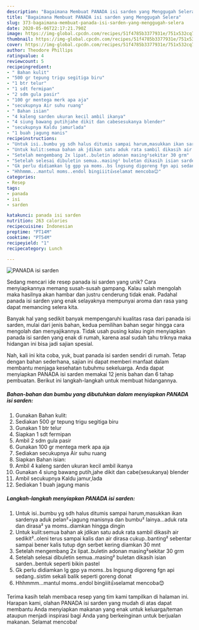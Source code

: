 ```yaml
---
description: "Bagaimana Membuat PANADA isi sarden yang Menggugah Selera"
title: "Bagaimana Membuat PANADA isi sarden yang Menggugah Selera"
slug: 373-bagaimana-membuat-panada-isi-sarden-yang-menggugah-selera
date: 2020-05-06T22:17:21.790Z
image: https://img-global.cpcdn.com/recipes/51f4785b3377931e/751x532cq70/panada-isi-sarden-foto-resep-utama.jpg
thumbnail: https://img-global.cpcdn.com/recipes/51f4785b3377931e/751x532cq70/panada-isi-sarden-foto-resep-utama.jpg
cover: https://img-global.cpcdn.com/recipes/51f4785b3377931e/751x532cq70/panada-isi-sarden-foto-resep-utama.jpg
author: Theodore Phillips
ratingvalue: 4
reviewcount: 5
recipeingredient:
- " Bahan kulit"
- "500 gr tepung trigu segitiga biru"
- "1 btr telur"
- "1 sdt fermipan"
- "2 sdm gula pasir"
- "100 gr mentega merk apa aja"
- "secukupnya Air suhu ruang"
- " Bahan isian"
- "4 kaleng sarden ukuran kecil ambil ikanya"
- "4 siung bawang putihjahe dikit dan cabesesukanya blender"
- "secukupnya Kaldu jamurlada"
- "1 buah jagung manis"
recipeinstructions:
- "Untuk isi..bumbu yg sdh halus ditumis sampai harum,masukkan ikan sardenya aduk pelan²+jagung manisnya dan bumbu² lainya...aduk rata dan dirasa² ya moms..diamkan hingga dingin"
- "Untuk kulit:semua bahan ak jdikan satu aduk rata sambil dikasih air sedikit²..oleni terus sampai kalis dan air dirasa cukup..banting² sebentar sampai bener kalis tutup dgn serbet kering diamkan 30 mnt"
- "Setelah mengembang 2x lipat..buletin adonan masing²sekitar 30 grm"
- "Setelah selesai dibuletin semua..masing² buletan dikasih isian sarden..bentuk seperti bikin pastel"
- "Gk perlu didiamkan lg gpp ya moms..bs lngsung digoreng fgn api sedang..sistim sekali balik seperti goreng donat"
- "Hhhmmm...mantul moms..endol bingiiit👍selamat mencoba😊"
categories:
- Resep
tags:
- panada
- isi
- sarden

katakunci: panada isi sarden 
nutrition: 263 calories
recipecuisine: Indonesian
preptime: "PT14M"
cooktime: "PT54M"
recipeyield: "1"
recipecategory: Lunch

---
```



![PANADA isi sarden](https://img-global.cpcdn.com/recipes/51f4785b3377931e/751x532cq70/panada-isi-sarden-foto-resep-utama.jpg)

Sedang mencari ide resep panada isi sarden yang unik? Cara menyiapkannya memang susah-susah gampang. Kalau salah mengolah maka hasilnya akan hambar dan justru cenderung tidak enak. Padahal panada isi sarden yang enak selayaknya mempunyai aroma dan rasa yang dapat memancing selera kita.



Banyak hal yang sedikit banyak mempengaruhi kualitas rasa dari panada isi sarden, mulai dari jenis bahan, kedua pemilihan bahan segar hingga cara mengolah dan menyajikannya. Tidak usah pusing kalau ingin menyiapkan panada isi sarden yang enak di rumah, karena asal sudah tahu triknya maka hidangan ini bisa jadi sajian spesial.


Nah, kali ini kita coba, yuk, buat panada isi sarden sendiri di rumah. Tetap dengan bahan sederhana, sajian ini dapat memberi manfaat dalam membantu menjaga kesehatan tubuhmu sekeluarga. Anda dapat menyiapkan PANADA isi sarden memakai 12 jenis bahan dan 6 tahap pembuatan. Berikut ini langkah-langkah untuk membuat hidangannya.

<!--inarticleads1-->

##### Bahan-bahan dan bumbu yang dibutuhkan dalam menyiapkan PANADA isi sarden:

1. Gunakan  Bahan kulit:
1. Sediakan 500 gr tepung trigu segitiga biru
1. Gunakan 1 btr telur
1. Siapkan 1 sdt fermipan
1. Ambil 2 sdm gula pasir
1. Gunakan 100 gr mentega merk apa aja
1. Sediakan secukupnya Air suhu ruang
1. Siapkan  Bahan isian:
1. Ambil 4 kaleng sarden ukuran kecil ambil ikanya
1. Gunakan 4 siung bawang putih,jahe dikit dan cabe(sesukanya) blender
1. Ambil secukupnya Kaldu jamur,lada
1. Sediakan 1 buah jagung manis




<!--inarticleads2-->

##### Langkah-langkah menyiapkan PANADA isi sarden:

1. Untuk isi..bumbu yg sdh halus ditumis sampai harum,masukkan ikan sardenya aduk pelan²+jagung manisnya dan bumbu² lainya...aduk rata dan dirasa² ya moms..diamkan hingga dingin
1. Untuk kulit:semua bahan ak jdikan satu aduk rata sambil dikasih air sedikit²..oleni terus sampai kalis dan air dirasa cukup..banting² sebentar sampai bener kalis tutup dgn serbet kering diamkan 30 mnt
1. Setelah mengembang 2x lipat..buletin adonan masing²sekitar 30 grm
1. Setelah selesai dibuletin semua..masing² buletan dikasih isian sarden..bentuk seperti bikin pastel
1. Gk perlu didiamkan lg gpp ya moms..bs lngsung digoreng fgn api sedang..sistim sekali balik seperti goreng donat
1. Hhhmmm...mantul moms..endol bingiiit👍selamat mencoba😊




Terima kasih telah membaca resep yang tim kami tampilkan di halaman ini. Harapan kami, olahan PANADA isi sarden yang mudah di atas dapat membantu Anda menyiapkan makanan yang enak untuk keluarga/teman ataupun menjadi inspirasi bagi Anda yang berkeinginan untuk berjualan makanan. Selamat mencoba!
